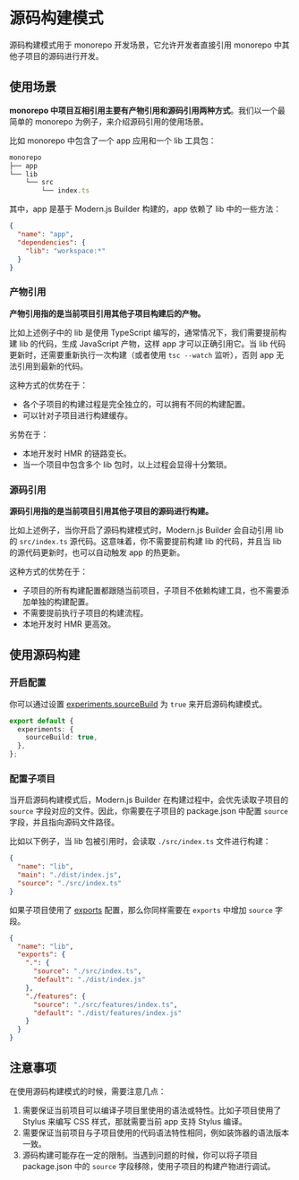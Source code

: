 # 源码构建模式

源码构建模式用于 monorepo 开发场景，它允许开发者直接引用 monorepo 中其他子项目的源码进行开发。

## 使用场景

**monorepo 中项目互相引用主要有产物引用和源码引用两种方式**。我们以一个最简单的 monorepo 为例子，来介绍源码引用的使用场景。

比如 monorepo 中包含了一个 app 应用和一个 lib 工具包：

```ts
monorepo
├── app
└── lib
    └── src
        └── index.ts
```

其中，app 是基于 Modern.js Builder 构建的，app 依赖了 lib 中的一些方法：

```json
{
  "name": "app",
  "dependencies": {
    "lib": "workspace:*"
  }
}
```

### 产物引用

**产物引用指的是当前项目引用其他子项目构建后的产物。**

比如上述例子中的 lib 是使用 TypeScript 编写的，通常情况下，我们需要提前构建 lib 的代码，生成 JavaScript 产物，这样 app 才可以正确引用它。当 lib 代码更新时，还需要重新执行一次构建（或者使用 `tsc --watch` 监听），否则 app 无法引用到最新的代码。

这种方式的优势在于：

- 各个子项目的构建过程是完全独立的，可以拥有不同的构建配置。
- 可以针对子项目进行构建缓存。

劣势在于：

- 本地开发时 HMR 的链路变长。
- 当一个项目中包含多个 lib 包时，以上过程会显得十分繁琐。

### 源码引用

**源码引用指的是当前项目引用其他子项目的源码进行构建。**

比如上述例子，当你开启了源码构建模式时，Modern.js Builder 会自动引用 lib 的 `src/index.ts` 源代码。这意味着，你不需要提前构建 lib 的代码，并且当 lib 的源代码更新时，也可以自动触发 app 的热更新。

这种方式的优势在于：

- 子项目的所有构建配置都跟随当前项目，子项目不依赖构建工具，也不需要添加单独的构建配置。
- 不需要提前执行子项目的构建流程。
- 本地开发时 HMR 更高效。

## 使用源码构建

### 开启配置

你可以通过设置 [experiments.sourceBuild](/api/config-experiments.html#experimentssourcebuild) 为 `true` 来开启源码构建模式。

```ts
export default {
  experiments: {
    sourceBuild: true,
  },
};
```

### 配置子项目

当开启源码构建模式后，Modern.js Builder 在构建过程中，会优先读取子项目的 `source` 字段对应的文件。因此，你需要在子项目的 package.json 中配置 `source` 字段，并且指向源码文件路径。

比如以下例子，当 lib 包被引用时，会读取 `./src/index.ts` 文件进行构建：

```json title="package.json"
{
  "name": "lib",
  "main": "./dist/index.js",
  "source": "./src/index.ts"
}
```

如果子项目使用了 [exports](https://nodejs.org/api/packages.html#package-entry-points) 配置，那么你同样需要在 `exports` 中增加 `source` 字段。

```json title="package.json"
{
  "name": "lib",
  "exports": {
    ".": {
      "source": "./src/index.ts",
      "default": "./dist/index.js"
    },
    "./features": {
      "source": "./src/features/index.ts",
      "default": "./dist/features/index.js"
    }
  }
}
```

## 注意事项

在使用源码构建模式的时候，需要注意几点：

1. 需要保证当前项目可以编译子项目里使用的语法或特性。比如子项目使用了 Stylus 来编写 CSS 样式，那就需要当前 app 支持 Stylus 编译。
2. 需要保证当前项目与子项目使用的代码语法特性相同，例如装饰器的语法版本一致。
3. 源码构建可能存在一定的限制。当遇到问题的时候，你可以将子项目 package.json 中的 `source` 字段移除，使用子项目的构建产物进行调试。
